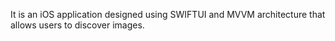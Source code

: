 It is an iOS application designed using SWIFTUI and MVVM architecture that allows users to discover images.
